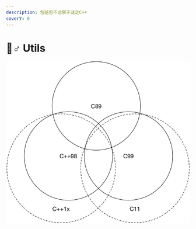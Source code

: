 ```yaml
---
description: 包括但不远限于谜之C++
coverY: 0
---
```


# 🦸♂ Utils

![](<../.gitbook/assets/image (2) (2) (2).png>)
